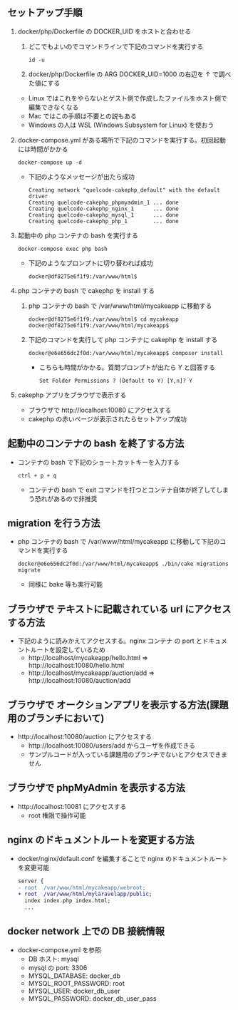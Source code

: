 ## セットアップ手順

1.  docker/php/Dockerfile の DOCKER_UID をホストと合わせる

    1. どこでもよいのでコマンドラインで下記のコマンドを実行する

       ```
       id -u
       ```

    1. docker/php/Dockerfile の ARG DOCKER_UID=1000 の右辺を ↑ で調べた値にする

    - Linux ではこれをやらないとゲスト側で作成したファイルをホスト側で編集できなくなる
    - Mac ではこの手順は不要との説もある
    - Windows の人は WSL (Windows Subsystem for Linux) を使おう

1.  docker-compose.yml がある場所で下記のコマンドを実行する。初回起動には時間がかかる

    ```
    docker-compose up -d
    ```

    - 下記のようなメッセージが出たら成功

      ```
      Creating network "quelcode-cakephp_default" with the default driver
      Creating quelcode-cakephp_phpmyadmin_1 ... done
      Creating quelcode-cakephp_nginx_1      ... done
      Creating quelcode-cakephp_mysql_1      ... done
      Creating quelcode-cakephp_php_1        ... done
      ```

1.  起動中の php コンテナの bash を実行する

    ```
    docker-compose exec php bash
    ```

    - 下記のようなプロンプトに切り替われば成功

      ```
      docker@df8275e6f1f9:/var/www/html$
      ```

1.  php コンテナの bash で cakephp を install する

    1. php コンテナの bash で /var/www/html/mycakeapp に移動する

       ```
       docker@df8275e6f1f9:/var/www/html$ cd mycakeapp
       docker@df8275e6f1f9:/var/www/html/mycakeapp$
       ```

    1. 下記のコマンドを実行して php コンテナに cakephp を install する

       ```
       docker@e6e656dc2f0d:/var/www/html/mycakeapp$ composer install
       ```

       - こちらも時間がかかる。質問プロンプトが出たら Y と回答する

         ```
         Set Folder Permissions ? (Default to Y) [Y,n]? Y
         ```

1.  cakephp アプリをブラウザで表示する
    - ブラウザで http://localhost:10080 にアクセスする
    - cakephp の赤いページが表示されたらセットアップ成功

## 起動中のコンテナの bash を終了する方法

- コンテナの bash で下記のショートカットキーを入力する

  ```
  ctrl + p + q
  ```

  - コンテナの bash で exit コマンドを打つとコンテナ自体が終了してしまう恐れがあるので非推奨

## migration を行う方法

- php コンテナの bash で /var/www/html/mycakeapp に移動して下記のコマンドを実行する

  ```
  docker@e6e656dc2f0d:/var/www/html/mycakeapp$ ./bin/cake migrations migrate
  ```

  - 同様に bake 等も実行可能

## ブラウザで テキストに記載されている url にアクセスする方法

- 下記のように読みかえてアクセスする。nginx コンテナ の port とドキュメントルートを設定しているため
  - http://localhost/mycakeapp/hello.html ⇒ http://localhost:10080/hello.html
  - http://localhost/mycakeapp/auction/add ⇒ http://localhost:10080/auction/add

## ブラウザで オークションアプリを表示する方法(課題用のブランチにおいて)

- http://localhost:10080/auction にアクセスする
  - http://localhost:10080/users/add からユーザを作成できる
  - サンプルコードが入っている課題用のブランチでないとアクセスできません

## ブラウザで phpMyAdmin を表示する方法

- http://localhost:10081 にアクセスする
  - root 権限で操作可能

## nginx のドキュメントルートを変更する方法

- docker/nginx/default.conf を編集することで nginx のドキュメントルートを変更可能

  ```diff
  server {
  - root  /var/www/html/mycakeapp/webroot;
  + root  /var/www/html/mylaravelapp/public;
    index index.php index.html;
    ...
  ```

## docker network 上での DB 接続情報

- docker-compose.yml を参照
  - DB ホスト: mysql
  - mysql の port: 3306
  - MYSQL_DATABASE: docker_db
  - MYSQL_ROOT_PASSWORD: root
  - MYSQL_USER: docker_db_user
  - MYSQL_PASSWORD: docker_db_user_pass
